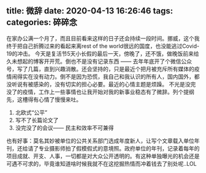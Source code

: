 title: 微辞
date: 2020-04-13 16:26:46
tags:
categories: 碎碎念
---

在家办公满一个月了，而且目前看来这样的日子还会持续一段时间。挪威，这个我终于把自己折腾过来的看起来离rest of the world很远的国度，也没能逃过Covid-19的冲击。
今天是复活节5天小长假的最后一天，傍晚了，还不饿，做晚饭前来给久未想起的博客开开荒。倒也不是没有记录东西 —— 去年年底开了个微信公众号，写了几篇，直到兴趣消散。还会坚持的，只是最近个把月被充斥所有媒体的疫情闹得实在没有动力。倒不是因为恐慌，我自己和我认识的所有人，国内国外，都没听说有被感染的，没有切实的担心必要。最近的心情主题是烦躁。
不光是没完没了的疫情，工作上一些事情也让我开始对我的新事业稳态有了微辞。列个提纲先，这槽得有心情了慢慢来吐。
1. 北欧式“公平”
2. 写不了长篇论文了
3. 没完没了的会议—— 民主和效率不可兼得

也有好事：莫名其妙被单位的公共关系部门选成年度新人，让写个文章载入单位年刊，还给请了专业摄影师拍了假模假式的意境照。政府单位的年刊，记录着每年的项目成就、开支、人事，一切都是对大众公开透明的。有这种单独曝光的机会还是可遇不可求的，毕竟谁知道啥时候我就不在这挖掘热情而冲着钱去了别处呢..LOL

